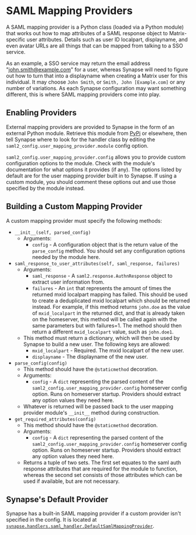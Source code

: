 # SAML Mapping Providers

A SAML mapping provider is a Python class (loaded via a Python module) that
works out how to map attributes of a SAML response object to Matrix-specific
user attributes. Details such as user ID localpart, displayname, and even avatar
URLs are all things that can be mapped from talking to a SSO service.

As an example, a SSO service may return the email address
"john.smith@example.com" for a user, whereas Synapse will need to figure out how
to turn that into a displayname when creating a Matrix user for this individual.
It may choose `John Smith`, or `Smith, John [Example.com]` or any number of
variations. As each Synapse configuration may want something different, this is
where SAML mapping providers come into play.

## Enabling Providers

External mapping providers are provided to Synapse in the form of an external
Python module. Retrieve this module from [PyPi](https://pypi.org) or elsewhere,
then tell Synapse where to look for the handler class by editing the
`saml2_config.user_mapping_provider.module` config option.

`saml2_config.user_mapping_provider.config` allows you to provide custom
configuration options to the module. Check with the module's documentation for
what options it provides (if any). The options listed by default are for the
user mapping provider built in to Synapse. If using a custom module, you should
comment these options out and use those specified by the module instead.

## Building a Custom Mapping Provider

A custom mapping provider must specify the following methods:

* `__init__(self, parsed_config)`
   - Arguments:
     - `config` - A configuration object that is the return value of the
       `parse_config` method. You should set any configuration options needed
       by the module here.
* `saml_response_to_user_attributes(self, saml_response, failures)`
    - Arguments:
      - `saml_response` - A `saml2.response.AuthnResponse` object to extract user
                          information from.
      - `failures` - An `int` that represents the amount of times the returned
                     mxid localpart mapping has failed.  This should be used
                     to create a deduplicated mxid localpart which should be
                     returned instead.  For example, if this method returns
                     `john.doe` as the value of `mxid_localpart` in the returned
                     dict, and that is already taken on the homeserver, this
                     method will be called again with the same parameters but
                     with failures=1. The method should then return a different
                     `mxid_localpart` value, such as `john.doe1`.
    - This method must return a dictionary, which will then be used by Synapse
      to build a new user. The following keys are allowed:
       * `mxid_localpart` - Required. The mxid localpart of the new user.
       * `displayname` - The displayname of the new user.
* `parse_config(config)`
    - This method should have the `@staticmethod` decoration.
    - Arguments:
        - `config` - A `dict` representing the parsed content of the
          `saml2_config.user_mapping_provider.config` homeserver config option.
           Runs on homeserver startup. Providers should extract any option values
           they need here.
    - Whatever is returned will be passed back to the user mapping provider module's
      `__init__` method during construction.
* `get_required_attributes(config)`
    - This method should have the `@staticmethod` decoration.
    - Arguments:
        - `config` - A `dict` representing the parsed content of the
          `saml2_config.user_mapping_provider.config` homeserver config option.
           Runs on homeserver startup. Providers should extract any option values
           they need here.
    - Returns a tuple of two sets. The first set equates to the saml auth
      response attributes that are required for the module to function, whereas
      the second set consists of those attributes which can be used if available,
      but are not necessary.

## Synapse's Default Provider

Synapse has a built-in SAML mapping provider if a custom provider isn't
specified in the config. It is located at
[`synapse.handlers.saml_handler.DefaultSamlMappingProvider`](../synapse/handlers/saml_handler.py).
